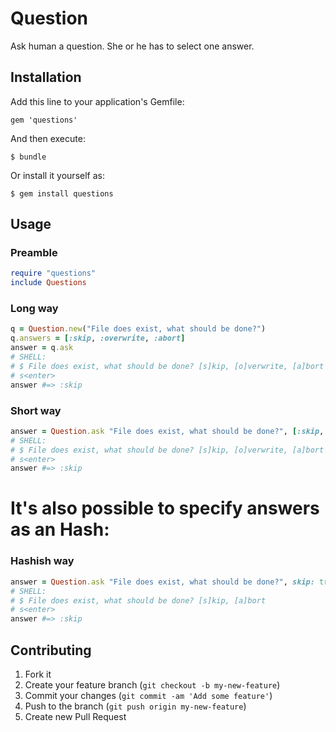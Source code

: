 # Question

Ask human a question. She or he has to select one answer.

## Installation

Add this line to your application's Gemfile:

    gem 'questions'

And then execute:

    $ bundle

Or install it yourself as:

    $ gem install questions

## Usage

### Preamble
``` ruby
require "questions"
include Questions
```

### Long way
``` ruby
q = Question.new("File does exist, what should be done?")
q.answers = [:skip, :overwrite, :abort]
answer = q.ask
# SHELL:
# $ File does exist, what should be done? [s]kip, [o]verwrite, [a]bort
# s<enter>
answer #=> :skip
```

### Short way
``` ruby
answer = Question.ask "File does exist, what should be done?", [:skip, :overwrite, :abort]
# SHELL:
# $ File does exist, what should be done? [s]kip, [o]verwrite, [a]bort
# s<enter>
answer #=> :skip
```

# It's also possible to specify answers as an Hash:

### Hashish way
``` ruby
answer = Question.ask "File does exist, what should be done?", skip: true, overwrite: false, abort: true
# SHELL:
# $ File does exist, what should be done? [s]kip, [a]bort
# s<enter>
answer #=> :skip
```

## Contributing

1. Fork it
2. Create your feature branch (`git checkout -b my-new-feature`)
3. Commit your changes (`git commit -am 'Add some feature'`)
4. Push to the branch (`git push origin my-new-feature`)
5. Create new Pull Request
